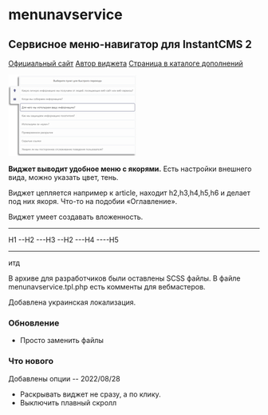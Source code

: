 # menunavservice
## Сервисное меню-навигатор для InstantCMS 2
[Официальный сайт](http://instantcms.ru/forum "Официальный сайт")
[Автор виджета](http://instantcms.ru/users/12494 "Автор виджета")
[Страница в каталоге дополнений](http://addons.instantcms.ru/addons/menunavservice.html "Страница в каталоге дополнений")

[![](https://github.com/timtrella/menunavservice/blob/main/icon.jpg)](http://github.com/timtrella/menunavservice/blob/main/icon.jpg)

**Виджет выводит удобное меню с якорями.**
Есть настройки внешнего вида, можно указать цвет, тень.

Виджет цепляется например к article, находит h2,h3,h4,h5,h6 и делает под них якоря. Что-то на подобии «Оглавление».

Виджет умеет создавать вложенность.
--- ---
H1
--H2
---H3
--H2
---H4
----H5
--- ---
итд

В архиве для разработчиков были оставлены SCSS файлы. В файле menunavservice.tpl.php есть комменты для вебмастеров.

Добавлена украинская локализация.

### Обновление

- Просто заменить файлы

### Что нового
Добавлены опции -- 2022/08/28
- Раскрывать виджет не сразу, а по клику.
- Выключить плавный скролл
